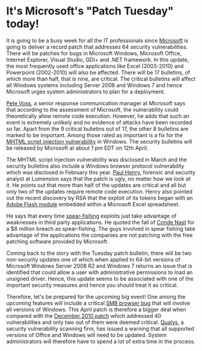 # It's Microsoft's "Patch Tuesday" today!

It is going to be a busy week for all the IT professionals since <a href="http://www.microsoft.com/">Microsoft</a> is going to deliver a record patch that addresses 64 security vulnerabilities. There will be patches for bugs in Microsoft Windows, Microsoft Office, Internet Explorer, Visual Studio, GDI+ and .NET framework. In this update, the most frequently used office applications like Excel (2003-2010) and Powerpoint (2002-2010) will also be affected. There will be 17 bulletins, of which more than half, that is nine, are critical. The critical bulletins will affect all Windows systems including Server 2008 and Windows 7 and hence Microsoft urges system administrators to plan for a deployment.

<a href="http://about.me/petevosspr">Pete Voss</a>, a senior response communication manager at Microsoft says that according to the assessment of Microsoft, the vulnerability could theoretically allow remote code execution. However, he adds that such an event is extremely unlikely and no evidence of attacks have been recorded so far. Apart from the 9 critical bulletins out of 17, the other 8 bulletins are marked to be important. Among those rated as important is a fix for the <a href="http://blogs.pcmag.com/securitywatch/2011/01/microsoft_warns_of_windows_scr.php">MHTML script injection vulnerability</a> in Windows. The security bulletins will be released by Microsoft at about 1 pm EDT on 12th April.

The MHTML script injection vulnerability was disclosed in March and the security bulletins also include a Windows browser protocol vulnerability which was disclosed in February this year. <a href="http://blog.lumension.com/?author=17">Paul Henry</a>, forensic and security analyst at Lumension says that the patch is ugly, no matter how we look at it. He points out that more than half of the updates are critical and all but only two of the updates require remote code execution. Henry also pointed out the recent discovery by RSA that the exploit of its tokens began with an <a href="http://help.adobe.com/en_US/flashbuilder/using/WS6f97d7caa66ef6eb1e63e3d11b6c4cffa4-7ff1.html">Adobe Flash module</a> embedded within a Microsoft Excel spreadsheet. 

He says that every time <a href="http://www.microsoft.com/hk/protect/yourself/phishing/spear.mspx">spear-fishing</a> exploits just take advantage of weaknesses in third party applications. He quoted the fall of <a href="http://www.condenast.com/">Conde Nast</a> for a $8 million breach as spear-fishing. The guys involved in spear fishing take advantage of the applications the companies are not patching with the free patching software provided by Microsoft. 

Coming back to the story with the Tuesday patch bulletin, there will be two non-security updates one of which when applied to 64-bit versions of Microsoft Windows Server 2008 R2 and Windows 7 returns an issue that is identified that could allow a user with administrative permissions to load an unsigned driver. Hence, this update seems to be associated with one of the important security measures and hence you should treat it as critical. 

Therefore, let's be prepared for the upcoming big event! One among the upcoming features will include a critical <a href="http://us.generation-nt.com/answer/bug-611303-system-config-printer-smb-browser-not-working-help-201916512.html">SMB browser bug</a> that will involve all versions of Windows. This April patch is therefore a bigger deal when compared with the <a href="http://arstechnica.com/microsoft/news/2010/12/december-2010-patch-tuesday-will-come-with-most-bulletins-ever.ars">December 2010 patch</a> which addressed 40 vulnerabilities and only two out of them were deemed critical. <a href="http://www.qualys.com/">Qualys</a>, a security vulnerability scanning firm, has issued a warning that all supported versions of Office and Windows will need to be updated. System administrators will therefore have to spend a lot of extra time in the process.
